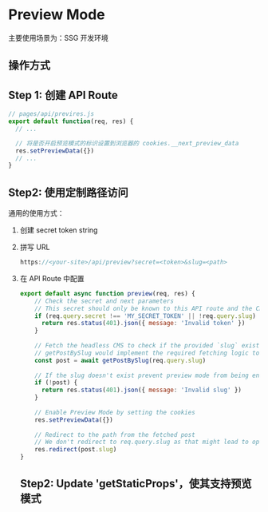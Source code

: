 # Preview Mode

主要使用场景为：SSG 开发环境

## 操作方式

## Step 1: 创建 API Route

```js
// pages/api/previres.js
export default function(req, res) {
  // ...

  // 将是否开启预览模式的标识设置到浏览器的 cookies.__next_preview_data
  res.setPreviewData({})
  // ...
}
```

## Step2: 使用定制路径访问

通用的使用方式：

1. 创建 secret token string 
1. 拼写 URL
    ```js
    https://<your-site>/api/preview?secret=<token>&slug=<path>
    ```
1. 在 API Route 中配置

    ```js
    export default async function preview(req, res) {
        // Check the secret and next parameters
        // This secret should only be known to this API route and the CMS
        if (req.query.secret !== 'MY_SECRET_TOKEN' || !req.query.slug) {
          return res.status(401).json({ message: 'Invalid token' })
        }
        
        // Fetch the headless CMS to check if the provided `slug` exists
        // getPostBySlug would implement the required fetching logic to the headless CMS
        const post = await getPostBySlug(req.query.slug)
        
        // If the slug doesn't exist prevent preview mode from being enabled
        if (!post) {
          return res.status(401).json({ message: 'Invalid slug' })
        }
        
        // Enable Preview Mode by setting the cookies
        res.setPreviewData({})
        
        // Redirect to the path from the fetched post
        // We don't redirect to req.query.slug as that might lead to open redirect vulnerabilities
        res.redirect(post.slug)
    }
    ```
   
   ## Step2: Update 'getStaticProps'，使其支持预览模式
   
   
